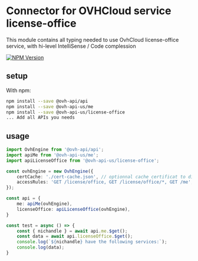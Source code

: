 # Connector for OVHCloud service license-office

This module contains all typing needed to use OvhCloud license-office service, with hi-level IntelliSense / Code complession

[![NPM Version](https://img.shields.io/npm/v/@ovh-api-us/license-office.svg?style=flat)](https://www.npmjs.org/package/@ovh-api-us/license-office)

## setup

With npm:
````bash
npm install --save @ovh-api/api
npm install --save @ovh-api-us/me
npm install --save @ovh-api-us/license-office
... Add all APIs you needs
````

## usage

````typescript
import OvhEngine from '@ovh-api/api';
import apiMe from '@ovh-api-us/me';
import apiLicenseOffice from '@ovh-api-us/license-office';

const ovhEngine = new OvhEngine({ 
    certCache: './cert-cache.json', // optionnal cache certificat to disk
    accessRules: 'GET /license/office, GET /license/office/*, GET /me', // optionnal limit the requested privileges.
});

const api = {
    me: apiMe(ovhEngine),
    licenseOffice: apiLicenseOffice(ovhEngine),
}

const test = async () => {
    const { nichandle } = await api.me.$get();
    const data = await api.licenseOffice.$get();
    console.log(`${nichandle} have the following services:`);
    console.log(data);
}

````